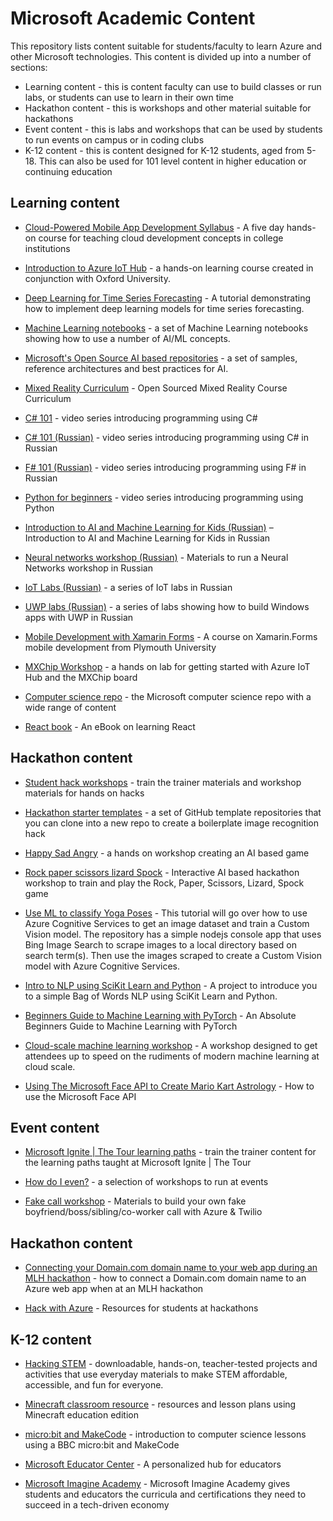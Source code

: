# Microsoft Academic Content

This repository lists content suitable for students/faculty to learn Azure and other Microsoft technologies. This content is divided up into a number of sections:

* Learning content - this is content faculty can use to build classes or run labs, or students can use to learn in their own time
* Hackathon content - this is workshops and other material suitable for hackathons
* Event content - this is labs and workshops that can be used by students to run events on campus or in coding clubs
* K-12 content - this is content designed for K-12 students, aged from 5-18. This can also be used for 101 level content in higher education or continuing education

## Learning content

* [Cloud-Powered Mobile App Development Syllabus](https://github.com/toolboc/Cloud-Powered-Mobile-App-Development-Curriculum) - A five day hands-on course for teaching cloud development concepts in college institutions

* [Introduction to Azure IoT Hub](https://docs.microsoft.com/en-us/learn/modules/introduction-to-iot-hub/?WT.mc_id=educationcontent-general-jabenn) - a hands-on learning course created in conjunction with Oxford University.

* [Deep Learning for Time Series Forecasting](https://github.com/Azure/DeepLearningForTimeSeriesForecasting) - A tutorial demonstrating how to implement deep learning models for time series forecasting.

* [Machine Learning notebooks](https://github.com/Azure/MachineLearningNotebooks/tree/master/how-to-use-azureml/automated-machine-learning) - a set of Machine Learning notebooks showing how to use a number of AI/ML concepts.

* [Microsoft's Open Source AI based repositories](https://github.com/microsoft/ai) - a set of samples, reference architectures and best practices for AI.

* [Mixed Reality Curriculum](https://github.com/Yonet/AzureMixedRealityDocs) - Open Sourced Mixed Reality Course Curriculum

* [C# 101](https://channel9.msdn.com/Series/CSharp-101/?WT.mc_id=educationcontent-general-jabenn) - video series introducing programming using C#

* [C# 101 (Russian)](https://www.youtube.com/playlist?list=PL6XUtJhtlpPM3mTfgYBY5Zql4b4szL4KP) - video series introducing programming using C# in Russian

* [F# 101 (Russian)](https://channel9.msdn.com/Series/Exciting-introduction-to-functional-programming-in-F-rus) - video series introducing programming using F# in Russian

* [Python for beginners](https://channel9.msdn.com/Series/Intro-to-Python-Development) - video series introducing programming using Python

* [Introduction to AI and Machine Learning for Kids (Russian)](https://www.youtube.com/playlist?list=PL6XUtJhtlpPOJu1OTwZ4I7xmnoyqQ_BFR) – Introduction to AI and Machine Learning for Kids in Russian

* [Neural networks workshop (Russian)](https://github.com/shwars/NeuroWorkshop) - Materials to run a Neural Networks workshop in Russian

* [IoT Labs (Russian)](https://github.com/evangelism/IoTSchool) - a series of IoT labs in Russian

* [UWP labs (Russian)](https://github.com/evangelism/Win10UWPCourse) - a series of labs showing how to build Windows apps with UWP in Russian

* [Mobile Development with Xamarin Forms](https://github.com/UniversityOfPlymouthComputing/MobileDev-XamarinForms) - A course on Xamarin.Forms mobile development from Plymouth University

* [MXChip Workshop](https://github.com/jimbobbennett/MXChip-Workshop) - a hands on lab for getting started with Azure IoT Hub and the MXChip board

* [Computer science repo](https://github.com/microsoft/computerscience) - the Microsoft computer science repo with a wide range of content

* [React book](https://softchris.github.io/books/react/) - An eBook on learning React



## Hackathon content

* [Student hack workshops](https://github.com/microsoft/computerscience/tree/master/Events%20and%20Hacks/Student%20Hacks) - train the trainer materials and workshop materials for hands on hacks

* [Hackathon starter templates](https://gist.github.com/jimbobbennett/5fba488e0722f089b306f83695b2e365) - a set of GitHub template repositories that you can clone into a new repo to create a boilerplate image recognition hack

* [Happy Sad Angry](https://github.com/jimbobbennett/HappySadAngryWorkshop) - a hands on workshop creating an AI based game

* [Rock paper scissors lizard Spock](https://gist.github.com/berndverst/adfabadabd7838a39dca124931350786) - Interactive AI based hackathon workshop to train and play the Rock, Paper, Scissors, Lizard, Spock game

* [Use ML to classify Yoga Poses](https://github.com/cassieview/Use-ML-To-Classify-Yoga-Poses) - This tutorial will go over how to use Azure Cognitive Services to get an image dataset and train a Custom Vision model. The repository has a simple nodejs console app that uses Bing Image Search to scrape images to a local directory based on search term(s). Then use the images scraped to create a Custom Vision model with Azure Cognitive Services.

* [Intro to NLP using SciKit Learn and Python](https://github.com/cassieview/intro-nlp-wine-reviews) - A project to introduce you to a simple Bag of Words NLP using SciKit Learn and Python.

* [Beginners Guide to Machine Learning with PyTorch](https://github.com/sethjuarez/pytorchintro) - An Absolute Beginners Guide to Machine Learning with PyTorch

* [Cloud-scale machine learning workshop](https://github.com/cloudscaleml) - A workshop designed to get attendees up to speed on the rudiments of modern machine learning at cloud scale.

* [Using The Microsoft Face API to Create Mario Kart Astrology](https://dev.to/azure/using-the-microsoft-face-api-to-create-mario-kart-astrology-3hap) - How to use the Microsoft Face API

## Event content

* [Microsoft Ignite | The Tour learning paths](https://github.com/microsoft/ignite-learning-paths-training) - train the trainer content for the learning paths taught at Microsoft Ignite | The Tour

* [How do I even?](https://www.howdoieven.dev) - a selection of workshops to run at events

* [Fake call workshop](https://github.com/ChloeCodesThings/FakeCallWorkshop) - Materials to build your own fake boyfriend/boss/sibling/co-worker call with Azure & Twilio

## Hackathon content

* [Connecting your Domain.com domain name to your web app during an MLH hackathon](https://dev.to/azure/connecting-your-domain-com-domain-name-to-your-web-app-during-an-mlh-hackathon-287o) - how to connect a Domain.com domain name to an Azure web app when at an MLH hackathon

* [Hack with Azure](https://github.com/microsoft/hackwithazure) - Resources for students at hackathons

## K-12 content

* [Hacking STEM](https://www.microsoft.com/en-us/education/education-workshop/activity-library.aspx?WT.mc_id=educationcontent-general-jabenn) - downloadable, hands-on, teacher-tested projects and activities that use everyday materials to make STEM affordable, accessible, and fun for everyone.

* [Minecraft classroom resource](https://education.minecraft.net/class-resources/lessons/) - resources and lesson plans using Minecraft education edition

* [micro:bit and MakeCode](https://makecode.microbit.org/lessons/) - introduction to computer science lessons using a BBC micro:bit and MakeCode

* [Microsoft Educator Center](https://education.microsoft.com/en-us) - A personalized hub for educators

* [Microsoft Imagine Academy](https://www.microsoft.com/en-us/education/imagine-academy/default.aspx) - Microsoft Imagine Academy gives students and educators the curricula and certifications they need to succeed in a tech-driven economy
